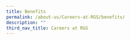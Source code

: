 ```yaml
---
title: Benefits
permalink: /about-us/Careers-at-RGS/benefits/
description: ""
third_nav_title: Careers at RGS
---
```

